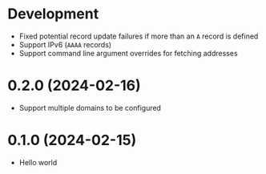 # Development

- Fixed potential record update failures if more than an `A` record is defined
- Support IPv6 (`AAAA` records)
- Support command line argument overrides for fetching addresses

# 0.2.0 (2024-02-16)

- Support multiple domains to be configured

# 0.1.0 (2024-02-15)

- Hello world
